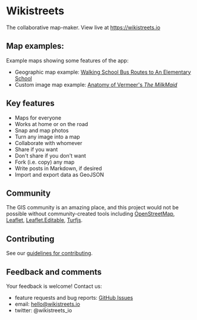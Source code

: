 # Wikistreets

The collaborative map-maker. View live at https://wikistreets.io

## Map examples:

Example maps showing some features of the app:

- Geographic map example: [Walking School Bus Routes to An Elementary School](https://wikistreets.io/map/e94b632b-e932-4b8e-a262-a388219212fc)
- Custom image map example: [Anatomy of Vermeer's _The MilkMaid_](https://wikistreets.io/map/0e54d5e0-6d66-4a51-ba2c-4316956dc40f)

## Key features

- Maps for everyone
- Works at home or on the road
- Snap and map photos
- Turn any image into a map
- Collaborate with whomever
- Share if you want
- Don't share if you don't want
- Fork (i.e. copy) any map
- Write posts in Markdown, if desired
- Import and export data as GeoJSON

## Community

The GIS community is an amazing place, and this project would not be possible without community-created tools including [OpenStreetMap](https://openstreetmap.org), [Leaflet](https://leafletjs.com), [Leaflet.Editable](https://github.com/Leaflet/Leaflet.Editable), [Turfjs](https://github.com/Turfjs).

## Contributing

See our [guidelines for contributing](CONTRIBUTING.md).

## Feedback and comments

Your feedback is welcome! Contact us:

- feature requests and bug reports: [GitHub Issues](https://github.com/wikistreets/wikistreets/issues)
- email: hello@wikistreets.io
- twitter: @wikistreets_io
